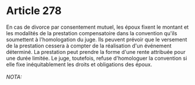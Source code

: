 # Article 278

En cas de divorce par consentement mutuel, les époux fixent le montant et les modalités de la prestation compensatoire dans la convention qu'ils soumettent à l'homologation du juge. Ils peuvent prévoir que le versement de la prestation cessera à compter de la réalisation d'un événement déterminé. La prestation peut prendre la forme d'une rente attribuée pour une durée limitée.   Le juge, toutefois, refuse d'homologuer la convention si elle fixe inéquitablement les droits et obligations des époux.<br/><br/><i>NOTA:</i>